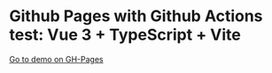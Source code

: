 # Github Pages with Github Actions test: Vue 3 + TypeScript + Vite

[Go to demo on GH-Pages](https://volodymyr-malishevskyi.github.io/vite-ci-test/)
